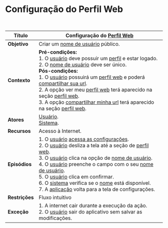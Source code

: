 # Configuração do Perfil Web

<br />

|Título|Configuração do [Perfil Web](/modelagem/lexicos#perfil-web)|
|------|--------------------------|
|**Objetivo**|Criar um [nome de usuário](/modelagem/lexicos#nome-de-usuario) público.|
|**Contexto**|**Pré-condições:** <br/>1. O [usuário](/modelagem/lexicos#usuario) deve possuir um [perfil](/modelagem/lexicos#perfil) e estar logado.<br/>2. O [nome de usuário](/modelagem/lexicos#nome-de-usuario) deve ser único.<br/>**Pós-condições:** <br/>1. O [usuário](/modelagem/lexicos#usuario) possuirá um [perfil web](/modelagem/lexicos#perfil-web) e poderá [compartilhar sua url](/modelagem/lexicos#compartilhar-minha-url).<br/>2. A opção ver meu [perfil web](/modelagem/lexicos#perfil-web) terá aparecido na seção [perfil web](/modelagem/lexicos#perfil-web).<br/>3. A opção [compartilhar minha url](/modelagem/lexicos#compartilhar-minha-url) terá aparecido na seção [perfil web](/modelagem/lexicos#perfil-web).|
|**Atores**|[Usuário](/modelagem/lexicos#usuario).<br/>[Sistema](/modelagem/lexicos#tinder).|
|**Recursos**|Acesso à Internet.|
|**Episódios**|1. O [usuário](/modelagem/lexicos#usuario) [acessa as configurações](/modelagem/cenarios/cenario39.md).<br/>2. O [usuário](/modelagem/lexicos#usuario) desliza a tela até a seção de [perfil web](/modelagem/lexicos#perfil-web).<br/>3. O [usuário](/modelagem/lexicos#usuario) clica na opção de [nome de usuário](/modelagem/lexicos#nome-de-usuario).<br/>4. O [usuário](/modelagem/lexicos#usuario) preenche o campo com o seu [nome de usuário](/modelagem/lexicos#nome-de-usuario).<br/>5. O [usuário](/modelagem/lexicos#usuario) clica em confirmar.<br/>6. O [sistema](/modelagem/lexicos#tinder) verifica se o [nome](/modelagem/lexicos#nome-de-usuario) está disponível.<br/>7. A [aplicação](/modelagem/lexicos#tinder) volta para a tela de configurações.|
|**Restrições** |Fluxo intuitivo|
|**Exceção**|1. A internet cair durante a execução da ação.<br/>2. O [usuário](/modelagem/lexicos#usuario) sair do aplicativo sem salvar as modificações.|
